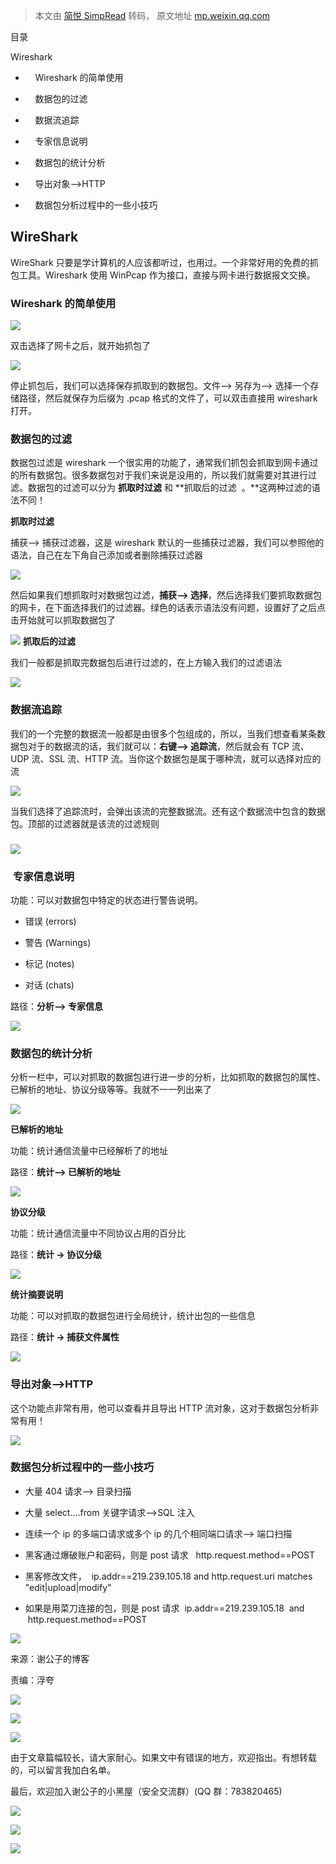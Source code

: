 > 本文由 [简悦 SimpRead](http://ksria.com/simpread/) 转码， 原文地址 [mp.weixin.qq.com](https://mp.weixin.qq.com/s?__biz=MzI2NDQyNzg1OA==&mid=2247483915&idx=1&sn=5e20c88ba49262aa0236d67650368a10&chksm=eaad8236ddda0b2080534b859089d8d675449b1a62210046d0ec65bdc972a4e6e9045fe283f8&scene=21#wechat_redirect)

目录

Wireshark  

*       Wireshark 的简单使用  
    
*       数据包的过滤
    
*       数据流追踪 
    
*       专家信息说明
    
*       数据包的统计分析 
    
*       导出对象——>HTTP  
    
*       数据包分析过程中的一些小技巧 
    

WireShark
---------

WireShark 只要是学计算机的人应该都听过，也用过。一个非常好用的免费的抓包工具。Wireshark 使用 WinPcap 作为接口，直接与网卡进行数据报文交换。

### Wireshark 的简单使用

![](https://mmbiz.qpic.cn/mmbiz_png/rSyd2cclv2cicIa2iaKFdSNIncOhLKkXReYsRq51XfFPSD7zkDgic4BKCZBb81iaeiaFsJd2x2vTJQc7mQEGhb0vSjA/640?wx_fmt=png)

双击选择了网卡之后，就开始抓包了

![](https://mmbiz.qpic.cn/mmbiz_png/rSyd2cclv2cicIa2iaKFdSNIncOhLKkXReK2mJxdwCyunJRfMAa4ELBguOgNkUaBfNrgSYUARTLhhJIVBG58nXzA/640?wx_fmt=png)

停止抓包后，我们可以选择保存抓取到的数据包。文件——> 另存为——> 选择一个存储路径，然后就保存为后缀为 .pcap 格式的文件了，可以双击直接用 wireshark 打开。

### 数据包的过滤

数据包过滤是 wireshark 一个很实用的功能了，通常我们抓包会抓取到网卡通过的所有数据包。很多数据包对于我们来说是没用的，所以我们就需要对其进行过滤。数据包的过滤可以分为 **抓取时过滤** 和 **抓取后的过滤  。**这两种过滤的语法不同！

**抓取时过滤** 

捕获——> 捕获过滤器，这是 wireshark 默认的一些捕获过滤器，我们可以参照他的语法，自己在左下角自己添加或者删除捕获过滤器

![](https://mmbiz.qpic.cn/mmbiz_png/rSyd2cclv2cicIa2iaKFdSNIncOhLKkXReU0sicbyclWyHj04GYk4254s0wXjD74vGJPoSUnt34WVfRiaFKdr3hYjA/640?wx_fmt=png)

然后如果我们想抓取时对数据包过滤，**捕获——> 选择**，然后选择我们要抓取数据包的网卡，在下面选择我们的过滤器。绿色的话表示语法没有问题，设置好了之后点击开始就可以抓取数据包了

![](https://mmbiz.qpic.cn/mmbiz_png/rSyd2cclv2cicIa2iaKFdSNIncOhLKkXReibKFYQxrfMWQz3Gsa2eWFX69LtBqapLmbHXQsL0CJYJvDXsU2smkhUA/640?wx_fmt=png) **抓取后的过滤** 

我们一般都是抓取完数据包后进行过滤的，在上方输入我们的过滤语法

![](https://mmbiz.qpic.cn/mmbiz_png/rSyd2cclv2cicIa2iaKFdSNIncOhLKkXReRARh4JGLsgmR7jTz42LVKA86OCnUhlmjoP6HI1jJUAoRtdwuQgY0qQ/640?wx_fmt=png)

### 数据流追踪 

我们的一个完整的数据流一般都是由很多个包组成的，所以，当我们想查看某条数据包对于的数据流的话，我们就可以：**右键——> 追踪流**，然后就会有 TCP 流、UDP 流、SSL 流、HTTP 流。当你这个数据包是属于哪种流，就可以选择对应的流

![](https://mmbiz.qpic.cn/mmbiz_jpg/rSyd2cclv2cicIa2iaKFdSNIncOhLKkXReiaEjjXlpIZmglTnOEl0Xrka3ObYPWMiaflArtj7efDEOywibJkRh1Cy1w/640?wx_fmt=jpeg)

当我们选择了追踪流时，会弹出该流的完整数据流。还有这个数据流中包含的数据包。顶部的过滤器就是该流的过滤规则

### ![](https://mmbiz.qpic.cn/mmbiz_png/rSyd2cclv2cicIa2iaKFdSNIncOhLKkXReln7shbDIS1waX25ibkAFZfTlLb9icVoZcv83wLnNFOlDHeXlEVKQRnRQ/640?wx_fmt=png)

###  专家信息说明

功能：可以对数据包中特定的状态进行警告说明。

*   错误 (errors)
    
*   警告 (Warnings)
    
*   标记 (notes)
    
*   对话 (chats)
    

路径：**分析——> 专家信息**

![](https://mmbiz.qpic.cn/mmbiz_png/rSyd2cclv2cicIa2iaKFdSNIncOhLKkXRe06zibSSlvoJEztH9164xBmx7MHM2ptKwnUOiceGktDMribplVVS740vgw/640?wx_fmt=png)

### 数据包的统计分析 

分析一栏中，可以对抓取的数据包进行进一步的分析，比如抓取的数据包的属性、已解析的地址、协议分级等等。我就不一一列出来了

![](https://mmbiz.qpic.cn/mmbiz_jpg/rSyd2cclv2cicIa2iaKFdSNIncOhLKkXReaES0sicwumdyKsEWBTURAa9BhI0THpokjcqeuHzD8w63xCSW8icsnsFw/640?wx_fmt=jpeg)

**已解析的地址** 

功能：统计通信流量中已经解析了的地址

路径：**统计——> 已解析的地址**

**![](https://mmbiz.qpic.cn/mmbiz_png/rSyd2cclv2cicIa2iaKFdSNIncOhLKkXReGMicwvZtbR9HibEptFtOOmvHQN3lwp557o9uODibmv6EvG3MaXP8X2rjA/640?wx_fmt=png)**

**协议分级**

功能：统计通信流量中不同协议占用的百分比

路径：**统计 -> 协议分级**

**![](https://mmbiz.qpic.cn/mmbiz_png/rSyd2cclv2cicIa2iaKFdSNIncOhLKkXRe0wnpTHSv25UBUklozQZA05RNlth3lCEA9wRqmnscmcM3Fd5wh2rFaA/640?wx_fmt=png)**

**统计摘要说明**

功能：可以对抓取的数据包进行全局统计，统计出包的一些信息

路径：**统计 -> 捕获文件属性** 

**![](https://mmbiz.qpic.cn/mmbiz_png/rSyd2cclv2cicIa2iaKFdSNIncOhLKkXRe7PjQQLAPO1IWLGR0vSkpLfIJvaf64QFanjRA1MzFcR1bHnLsTPqCoA/640?wx_fmt=png)**

### 导出对象——>HTTP

这个功能点非常有用，他可以查看并且导出 HTTP 流对象，这对于数据包分析非常有用！  

![](https://mmbiz.qpic.cn/mmbiz_png/rSyd2cclv2cicIa2iaKFdSNIncOhLKkXReyh8ILkv3jLWjS1fCRiavicDicP68uThic8iadGGIeOl3PzPlv4tNLEWlfbw/640?wx_fmt=png)

### 数据包分析过程中的一些小技巧 

*   大量 404 请求——> 目录扫描
    
*   大量 select....from 关键字请求——>SQL 注入
    
*   连续一个 ip 的多端口请求或多个 ip 的几个相同端口请求——> 端口扫描
    
*   黑客通过爆破账户和密码，则是 post 请求   http.request.method==POST
    
*   黑客修改文件，  ip.addr==219.239.105.18 and http.request.uri matches "edit|upload|modify"  
    
*   如果是用菜刀连接的包，则是 post 请求  ip.addr==219.239.105.18  and  http.request.method==POST
    

![](https://mmbiz.qpic.cn/mmbiz_gif/rSyd2cclv2ckkbwTsBvnDJpb89o8WMxvAKOaVnz60hOe7y3wAHiclddyK53lpEKIQlx4DKOq6EojHibVicgibDB2aQ/640?wx_fmt=gif)

来源：谢公子的博客

责编：浮夸

![](https://mmbiz.qpic.cn/mmbiz_png/rSyd2cclv2et9NHxRhN8exP4Ly6FKH9SFQtevncFtKIlfLdaxSwwqFxgkrUz1x12kPp3ueaJctagDUcyJDGJyA/640?wx_fmt=png)

  

![](https://mmbiz.qpic.cn/mmbiz_png/rSyd2cclv2et9NHxRhN8exP4Ly6FKH9SFQtevncFtKIlfLdaxSwwqFxgkrUz1x12kPp3ueaJctagDUcyJDGJyA/640?wx_fmt=png)

![](https://mmbiz.qpic.cn/mmbiz_png/rSyd2cclv2edCjiaG0xjojnN3pdR8wTrKhibQ3xVUhjlJEVqibQStgROJqic7fBuw2cJ2CQ3Muw9DTQqkgthIjZf7Q/640?wx_fmt=png)

由于文章篇幅较长，请大家耐心。如果文中有错误的地方，欢迎指出。有想转载的，可以留言我加白名单。

最后，欢迎加入谢公子的小黑屋（安全交流群）(QQ 群：783820465)

![](https://mmbiz.qpic.cn/mmbiz_gif/rSyd2cclv2et9NHxRhN8exP4Ly6FKH9SjCxEtGic0gSRL5ibeQyZWEGNKLmnd6Um2Vua5GK4DaxsSq08ZuH4Avew/640?wx_fmt=gif)

![](https://mmbiz.qpic.cn/mmbiz_png/rSyd2cclv2et9NHxRhN8exP4Ly6FKH9SFQtevncFtKIlfLdaxSwwqFxgkrUz1x12kPp3ueaJctagDUcyJDGJyA/640?wx_fmt=png)

  

![](https://mmbiz.qpic.cn/mmbiz_png/rSyd2cclv2et9NHxRhN8exP4Ly6FKH9SFQtevncFtKIlfLdaxSwwqFxgkrUz1x12kPp3ueaJctagDUcyJDGJyA/640?wx_fmt=png)